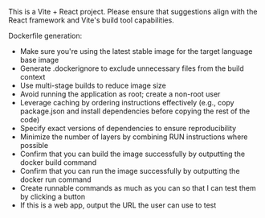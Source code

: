<!-- Use this file to provide workspace-specific custom instructions to Copilot. For more details, visit https://code.visualstudio.com/docs/copilot/copilot-customization#_use-a-githubcopilotinstructionsmd-file -->

This is a Vite + React project. Please ensure that suggestions align with the React framework and Vite's build tool capabilities.

Dockerfile generation:
* Make sure you're using the latest stable image for the target language base image
* Generate .dockerignore to exclude unnecessary files from the build context
* Use multi-stage builds to reduce image size
* Avoid running the application as root; create a non-root user
* Leverage caching by ordering instructions effectively (e.g., copy package.json and install dependencies before copying the rest of the code)
* Specify exact versions of dependencies to ensure reproducibility
* Minimize the number of layers by combining RUN instructions where possible
* Confirm that you can build the image successfully by outputting the docker build command
* Confirm that you can run the image successfully by outputting the docker run command
* Create runnable commands as much as you can so that I can test them by clicking a button
* If this is a web app, output the URL the user can use to test